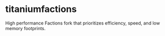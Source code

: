 # titaniumfactions
High performance Factions fork that prioritizes efficiency, speed, and low memory footprints.
